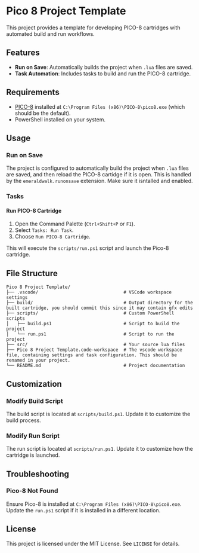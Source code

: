 # Pico 8 Project Template

This project provides a template for developing PICO-8 cartridges with automated build and run workflows.

## Features

- **Run on Save**: Automatically builds the project when `.lua` files are saved.
- **Task Automation**: Includes tasks to build and run the PICO-8 cartridge.

## Requirements

- [PICO-8](https://www.lexaloffle.com/pico-8.php) installed at `C:\Program Files (x86)\PICO-8\pico8.exe` (which should be the default).
- PowerShell installed on your system.

## Usage

### Run on Save

The project is configured to automatically build the project when `.lua` files are saved, and then reload the PICO-8 cartidge if it is open. This is handled by the `emeraldwalk.runonsave` extension. Make sure it isntalled and enabled.

### Tasks

#### Run PICO-8 Cartridge

1. Open the Command Palette (`Ctrl+Shift+P` or `F1`).
2. Select `Tasks: Run Task`.
3. Choose `Run PICO-8 Cartridge`.

This will execute the `scripts/run.ps1` script and launch the Pico-8 cartridge.

## File Structure

```
Pico 8 Project Template/
├── .vscode/                                # VSCode workspace settings
├── build/                                  # Output directory for the built cartridge, you should commit this since it may contain gfx edits
├── scripts/                                # Custom PowerShell scripts
│   ├── build.ps1                           # Script to build the project
│   └── run.ps1                             # Script to run the project
├── src/                                    # Your source lua files
├── Pico 8 Project Template.code-workspace  # The vscode workspace file, containing settings and task configuration. This should be renamed in your project.
└── README.md                               # Project documentation
```

## Customization

### Modify Build Script

The build script is located at `scripts/build.ps1`. Update it to customize the build process.

### Modify Run Script

The run script is located at `scripts/run.ps1`. Update it to customize how the cartridge is launched.

## Troubleshooting

### Pico-8 Not Found

Ensure Pico-8 is installed at `C:\Program Files (x86)\PICO-8\pico8.exe`. Update the `run.ps1` script if it is installed in a different location.

## License

This project is licensed under the MIT License. See `LICENSE` for details.
